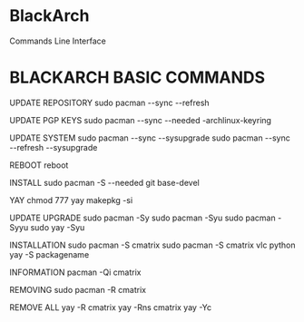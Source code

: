 # BlackArch
Commands Line Interface 


# BLACKARCH BASIC COMMANDS

UPDATE REPOSITORY
sudo pacman --sync --refresh

UPDATE PGP KEYS
sudo pacman --sync --needed -archlinux-keyring

UPDATE SYSTEM 
sudo pacman --sync --sysupgrade
sudo pacman --sync --refresh --sysupgrade 

REBOOT 
reboot

INSTALL
sudo pacman -S --needed git base-devel

YAY
chmod 777 yay
makepkg -si

UPDATE UPGRADE 
sudo pacman -Sy
sudo pacman -Syu
sudo pacman -Syyu
sudo yay -Syu

INSTALLATION
sudo pacman -S cmatrix
sudo pacman -S cmatrix vlc python
yay -S packagename 

INFORMATION
pacman -Qi cmatrix

REMOVING 
sudo pacman -R cmatrix

REMOVE ALL 
yay -R cmatrix
yay -Rns cmatrix
yay -Yc

